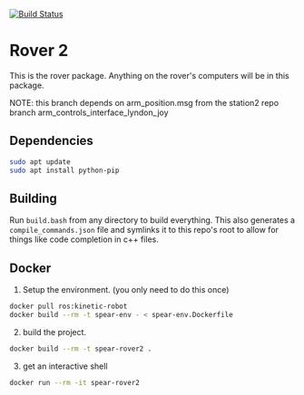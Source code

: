 [![Build Status](https://travis-ci.org/UofA-SPEAR/rover2.svg?branch=master)](https://travis-ci.org/UofA-SPEAR/rover2)
# Rover 2
This is the rover package. Anything on the rover's computers will be in this package.

NOTE: this branch depends on arm\_position.msg from the station2 repo branch arm\_controls\_interface\_lyndon\_joy

## Dependencies
```bash
sudo apt update
sudo apt install python-pip
```

## Building
Run `build.bash` from any directory to build everything. This also generates
a `compile_commands.json` file and symlinks it to this repo's root to allow for
things like code completion in c++ files.

## Docker

1. Setup the environment. (you only need to do this once)
```bash
docker pull ros:kinetic-robot
docker build --rm -t spear-env - < spear-env.Dockerfile
```

2. build the project.
```bash
docker build --rm -t spear-rover2 .
```

3. get an interactive shell
```bash
docker run --rm -it spear-rover2
```
